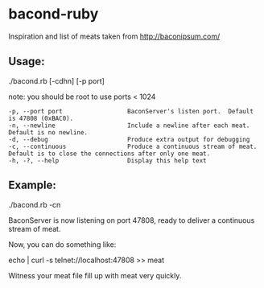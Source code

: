 # bacond-ruby

Inspiration and list of meats taken from http://baconipsum.com/

## Usage:
 
./bacond.rb  [-cdhn]  [-p port]

note: you should be root to use ports < 1024

    -p, --port port                  BaconServer's listen port.  Default is 47808 (0xBAC0).
    -n, --newline                    Include a newline after each meat. Default is no newline.
    -d, --debug                      Produce extra output for debugging
    -c, --continuous                 Produce a continuous stream of meat.  Default is to close the connections after only one meat.
    -h, -?, --help                   Display this help text

## Example:

./bacond.rb -cn

BaconServer is now listening on port 47808, ready to deliver a continuous stream of meat.

Now, you can do something like:

echo | curl -s telnet://localhost:47808 >> meat

Witness your meat file fill up with meat very quickly.
